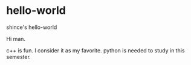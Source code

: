 # hello-world
shince's hello-world

Hi man.

c++ is fun. I consider it as my favorite.
python is needed to study in this semester.
